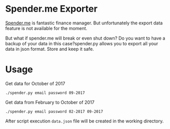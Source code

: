 # Spender.me Exporter
[Spender.me](https://spender.me/) is fantastic finance manager. But unfortunately the export data feature is not available for the moment. 

But what if spender.me will break or even shut down? Do you want to have a backup of your data in this case?spender.py allows you to export all your data in json format. Store and keep it safe.

# Usage

Get data for October of 2017
```
./spender.py email password 09-2017
```

Get data from February to October of 2017
```
./spender.py email password 02-2017 09-2017
```

After script execution `data.json` file will be created in the working directory.